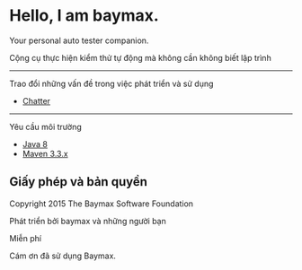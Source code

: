 # Hello, I am baymax. 

Your personal auto tester companion.

Cộng cụ thực hiện kiểm thử tự động mà không cần không biết lập trình

*** 


Trao đổi những vấn đề trong việc phát triển và sử dụng
* [Chatter](https://gitter.im/vuthelinh/baymax-chat)

*** 

Yêu cầu môi trường
* [Java 8](https://www.youtube.com/watch?v=bQLbrXHiFxY)
* [Maven 3.3.x](https://www.youtube.com/watch?v=wWSVxtsi7U8)

## Giấy phép và bản quyền

Copyright 2015 The Baymax Software Foundation

Phát triển bởi baymax và những người bạn

Miễn phí

Cám ơn đã sử dụng Baymax.
